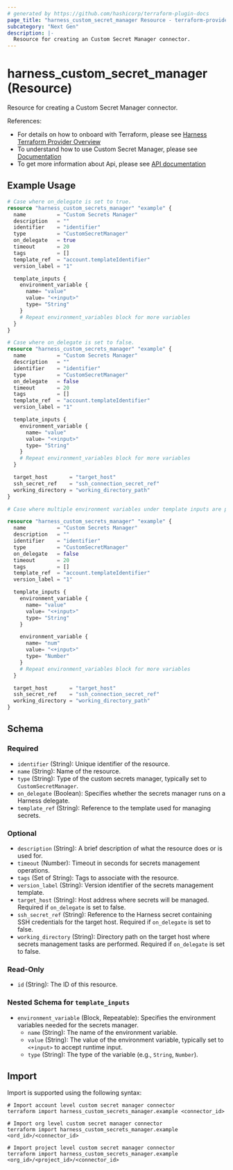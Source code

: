 ```yaml
---
# generated by https://github.com/hashicorp/terraform-plugin-docs
page_title: "harness_custom_secret_manager Resource - terraform-provider-harness"
subcategory: "Next Gen"
description: |-
  Resource for creating an Custom Secret Manager connector.
---
```


# harness_custom_secret_manager (Resource)

Resource for creating a Custom Secret Manager connector.

References:
- For details on how to onboard with Terraform, please see [Harness Terraform Provider Overview](https://developer.harness.io/docs/platform/automation/terraform/harness-terraform-provider-overview/)
- To understand how to use Custom Secret Manager, please see [Documentation](https://developer.harness.io/docs/platform/secrets/secrets-management/custom-secret-manager)
- To get more information about Api, please see [API documentation](https://apidocs.harness.io/tag/Connectors)

## Example Usage

```terraform
# Case where on_delegate is set to true.
resource "harness_custom_secrets_manager" "example" {
  name          = "Custom Secrets Manager"
  description   = ""
  identifier    = "identifier"
  type          = "CustomSecretManager"
  on_delegate   = true
  timeout       = 20
  tags          = []
  template_ref  = "account.templateIdentifier"
  version_label = "1"

  template_inputs {
    environment_variable {
      name= "value"
      value= "<+input>"
      type= "String"
    }
    # Repeat environment_variables block for more variables
  }
}

# Case where on_delegate is set to false.
resource "harness_custom_secrets_manager" "example" {
  name          = "Custom Secrets Manager"
  description   = ""
  identifier    = "identifier"
  type          = "CustomSecretManager"
  on_delegate   = false
  timeout       = 20
  tags          = []
  template_ref  = "account.templateIdentifier"
  version_label = "1"

  template_inputs {
    environment_variable {
      name= "value"
      value= "<+input>"
      type= "String"
    }
    # Repeat environment_variables block for more variables
  }

  target_host       = "target_host"
  ssh_secret_ref    = "ssh_connection_secret_ref"
  working_directory = "working_directory_path"
}

# Case where multiple environment variables under template inputs are provided.

resource "harness_custom_secrets_manager" "example" {
  name          = "Custom Secrets Manager"
  description   = ""
  identifier    = "identifier"
  type          = "CustomSecretManager"
  on_delegate   = false
  timeout       = 20
  tags          = []
  template_ref  = "account.templateIdentifier"
  version_label = "1"

  template_inputs {
    environment_variable {
      name= "value"
      value= "<+input>"
      type= "String"
    }

    environment_variable {
      name= "num"
      value= "<+input>"
      type= "Number"
    }
    # Repeat environment_variables block for more variables
  }

  target_host       = "target_host"
  ssh_secret_ref    = "ssh_connection_secret_ref"
  working_directory = "working_directory_path"
}
```

<!-- schema generated by tfplugindocs -->
## Schema

### Required

- `identifier` (String): Unique identifier of the resource.
- `name` (String): Name of the resource.
- `type` (String): Type of the custom secrets manager, typically set to `CustomSecretManager`.
- `on_delegate` (Boolean): Specifies whether the secrets manager runs on a Harness delegate.
- `template_ref` (String): Reference to the template used for managing secrets.

### Optional

- `description` (String): A brief description of what the resource does or is used for.
- `timeout` (Number): Timeout in seconds for secrets management operations.
- `tags` (Set of String): Tags to associate with the resource.
- `version_label` (String): Version identifier of the secrets management template.
- `target_host` (String): Host address where secrets will be managed. Required if `on_delegate` is set to false.
- `ssh_secret_ref` (String): Reference to the Harness secret containing SSH credentials for the target host. Required if `on_delegate` is set to false.
- `working_directory` (String): Directory path on the target host where secrets management tasks are performed. Required if `on_delegate` is set to false.

### Read-Only

- `id` (String): The ID of this resource.

<a id="nestedblock--template_inputs"></a>
### Nested Schema for `template_inputs`

- `environment_variable` (Block, Repeatable): Specifies the environment variables needed for the secrets manager.
  - `name` (String): The name of the environment variable.
  - `value` (String): The value of the environment variable, typically set to `<+input>` to accept runtime input.
  - `type` (String): The type of the variable (e.g., `String`, `Number`).

## Import

Import is supported using the following syntax:

```shell
# Import account level custom secret manager connector
terraform import harness_custom_secrets_manager.example <connector_id>

# Import org level custom secret manager connector 
terraform import harness_custom_secrets_manager.example <ord_id>/<connector_id>

# Import project level custom secret manager connector 
terraform import harness_custom_secrets_manager.example <org_id>/<project_id>/<connector_id>
```
